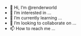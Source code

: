- 👋 Hi, I’m @renderworld
- 👀 I’m interested in ...
- 🌱 I’m currently learning ...
- 💞️ I’m looking to collaborate on ...
- 📫 How to reach me ...

<!---
renderworld/renderworld is a ✨ special ✨ repository because its `README.md` (this file) appears on your GitHub profile.
You can click the Preview link to take a look at your changes.
--->
